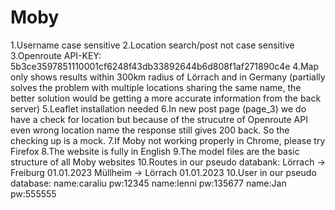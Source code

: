 # Moby
1.Username case sensitive 
2.Location search/post not case sensitive
3.Openroute API-KEY: 5b3ce3597851110001cf6248f43db33892644b6d808f1af271890c4e
4.Map only shows results within 300km radius of Lörrach and in Germany (partially solves the problem with multiple locations sharing the same name, the better solution would be getting a more accurate information from the back server)
5.Leaflet installation needed
6.In new post page (page_3) we do have a check for location but because of the strucutre of Openroute API even wrong location name the response still gives 200 back. So the checking up is a mock.
7.If Moby not working properly in Chrome, please try Firefox
8.The website is fully in English
9.The model files are the basic structure of all Moby websites
10.Routes in our pseudo databank: 
    Lörrach -> Freiburg 01.01.2023
    Müllheim -> Lörrach 01.01.2023
10.User in our pseudo database: 
    name:caraliu
    pw:12345
    name:lenni
    pw:135677
    name:Jan
    pw:555555